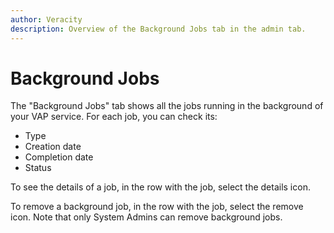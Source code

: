 ```yaml
---
author: Veracity
description: Overview of the Background Jobs tab in the admin tab.
---
```


# Background Jobs

The "Background Jobs" tab shows all the jobs running in the background of your VAP service. For each job, you can check its:
* Type
* Creation date
* Completion date
* Status

To see the details of a job, in the row with the job, select the details icon.

To remove a background job, in the row with the job, select the remove icon. Note that only System Admins can remove background jobs.